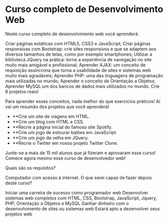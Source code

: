 # Curso completo de Desenvolvimento Web #

Neste curso completo de desenvolvimento web você aprenderá:

Criar páginas estáticas com HTML5, CSS3 e JavaScript;
Criar páginas responsivas com Bootstrap: crie sites responsivos e que se adaptem aos diversos tamanhos de telas, como por exemplo smartphones;
Utilizar a biblioteca JQuery na prática: torne a experiência de navegação no  site muito mais amigável e profissional;
Aprender AJAX: um conceito de requisição assíncrona que torna a usabilidade de sites e sistemas web muito mais agradáveis;
Aprender PHP: uma das linguagens de programação mais utilizadas no mundo;
Aprender o conceito de Orientação a Objetos;
Aprender MySQL:um dos bancos de dados mais utilizados no mundo.
Crie 6 projetos reais!

Para aprender esses conceitos, nada melhor do que exercícios práticos! Aí vai um resumão dos projetos que você aprenderá!

- **Crie um site de viagens em HTML.
- **Crie um blog com HTML e CSS.
- **Recrie a página inicial do famoso site Spotify.
- **Crie um jogo de estourar balões em JavaScript.
- **Crie um jogo da velha em JQuery.
- **Recrie o Twitter em nosso projeto Twitter Clone.

Junte-se a mais de 15 mil alunos que já fizeram e aprovaram esse curso! Comece agora mesmo esse curso de desenvolvedor web!

Quais são os requisitos?

Computador com acesso à internet.
O que serei capaz de fazer depois deste curso?

Iniciar uma carreira de sucesso como programador web
Desenvolver sistemas web completos com HTML, CSS, Bootstrap, JavaScript, Jquery, PHP, Orientação a Objetos e MySQL
Ganhar dinheiro com o desenvolvimento de sites ou sistemas web
Estará apto a desenvolver seus projetos web

